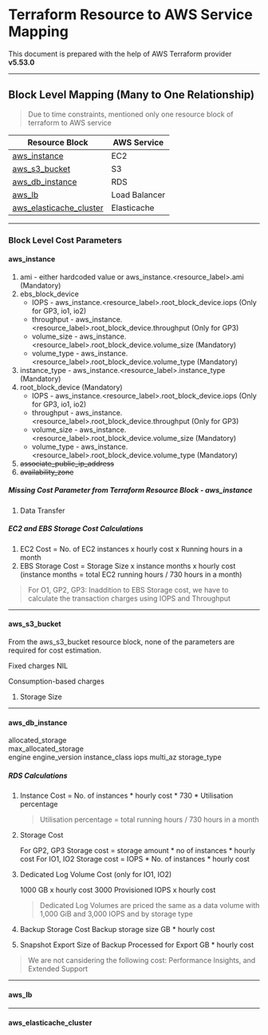 # Terraform Resource to AWS Service Mapping

This document is prepared with the help of AWS Terraform provider **v5.53.0**

--------------

## Block Level Mapping (Many to One Relationship)
 
> Due to time constraints, mentioned only one resource block of terraform to AWS service 

| Resource Block | AWS Service|
|----------------|------------|
|[aws_instance](https://registry.terraform.io/providers/hashicorp/aws/latest/docs/resources/instance)  |EC2|
|[aws_s3_bucket](https://registry.terraform.io/providers/hashicorp/aws/latest/docs/resources/s3_bucket) | S3|
| [aws_db_instance](https://registry.terraform.io/providers/hashicorp/aws/latest/docs/resources/db_instance) | RDS |
|[aws_lb](https://registry.terraform.io/providers/hashicorp/aws/latest/docs/resources/lb)| Load Balancer |
|[aws_elasticache_cluster](https://registry.terraform.io/providers/hashicorp/aws/latest/docs/resources/elasticache_cluster)| Elasticache|

--------------

### Block Level Cost Parameters

#### aws_instance

 1. ami - either hardcoded value or aws_instance.<resource_label>.ami (Mandatory)
 2. ebs_block_device 
    - IOPS - aws_instance.<resource_label>.root_block_device.iops (Only for GP3, io1, io2)
    - throughput - aws_instance.<resource_label>.root_block_device.throughput (Only for GP3)
    - volume_size - aws_instance.<resource_label>.root_block_device.volume_size (Mandatory)
    - volume_type - aws_instance.<resource_label>.root_block_device.volume_type (Mandatory)
 3. instance_type - aws_instance.<resource_label>.instance_type (Mandatory)
 4. root_block_device (Mandatory)
    - IOPS - aws_instance.<resource_label>.root_block_device.iops (Only for GP3, io1, io2)
    - throughput - aws_instance.<resource_label>.root_block_device.throughput (Only for GP3)
    - volume_size - aws_instance.<resource_label>.root_block_device.volume_size (Mandatory)
    - volume_type - aws_instance.<resource_label>.root_block_device.volume_type (Mandatory)
 5. ~~associate_public_ip_address~~
 6. ~~availability_zone~~
 

  ##### Missing Cost Parameter from Terraform Resource Block - aws_instance

  1. Data Transfer


 ##### EC2 and EBS Storage Cost Calculations

 1. EC2 Cost = No. of EC2 instances x hourly cost x Running hours in a month
 2. EBS Storage Cost = Storage Size x instance months x hourly cost
    (instance months = total EC2 running hours / 730 hours in a month)


 > For O1, GP2, GP3: Inaddition to EBS Storage cost, we have to calculate the transaction charges using IOPS and Throughput
--------------

#### aws_s3_bucket

From the aws_s3_bucket resource block, none of the parameters are required for cost estimation.


Fixed charges
  NIL

Consumption-based charges
 1. Storage Size

--------------

#### aws_db_instance


allocated_storage  
max_allocated_storage  
engine
engine_version
instance_class 
iops 
multi_az 
storage_type 


##### RDS Calculations

1. Instance Cost = No. of instances * hourly cost * 730 * Utilisation percentage

    > Utilisation percentage = total running hours / 730 hours in a month

2. Storage Cost

    For GP2, GP3 Storage cost = storage amount * no of instances * hourly cost
    For IO1, IO2 Storage cost = IOPS * No. of instances * hourly cost

3. Dedicated Log Volume Cost (only for IO1, IO2)

    1000 GB x hourly cost
    3000 Provisioned IOPS x hourly cost

    > Dedicated Log Volumes are priced the same as a data volume with 1,000 GiB and 3,000 IOPS and by storage type

4. Backup Storage Cost
    Backup storage size GB * hourly cost

5. Snapshot Export
    Size of Backup Processed for Export GB * hourly cost

> We are not cansidering the following cost: Performance Insights, and Extended Support 

--------------

#### aws_lb


--------------

#### aws_elasticache_cluster
